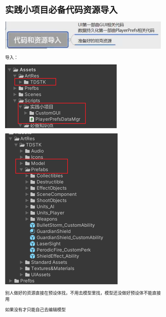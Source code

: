 # 实践小项目必备代码资源导入

![3ce2c59367d04beab3a938dd53255b9c.png](image/3ce2c59367d04beab3a938dd53255b9c.png)

导入：

![7669a05374639162b4b31c32c7bbd59d.png](image/7669a05374639162b4b31c32c7bbd59d.png)

![b6d6436408238747d5f3e8be3a1fc797.png](image/b6d6436408238747d5f3e8be3a1fc797.png)

别人做好的资源直接在预设体找，不用去模型里找，模型还没做好预设体不能直接用

如果没有才只能自己去编辑模型
